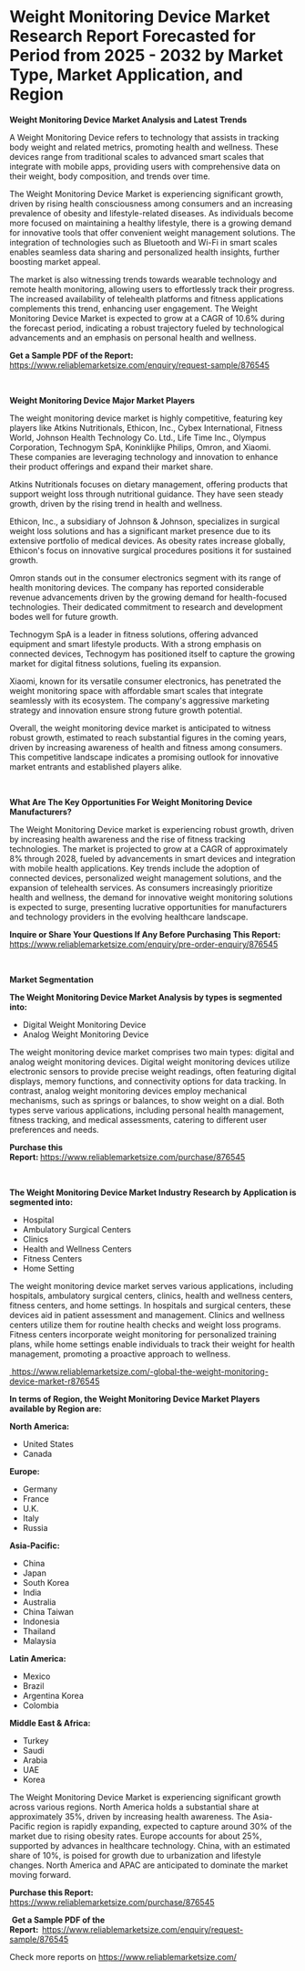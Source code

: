 <p><h1>Weight Monitoring Device Market Research Report Forecasted for Period from 2025 -  2032 by Market Type, Market Application, and Region</h1></p><p><strong>Weight Monitoring Device Market Analysis and Latest Trends</strong></p>
<p><p>A Weight Monitoring Device refers to technology that assists in tracking body weight and related metrics, promoting health and wellness. These devices range from traditional scales to advanced smart scales that integrate with mobile apps, providing users with comprehensive data on their weight, body composition, and trends over time. </p><p>The Weight Monitoring Device Market is experiencing significant growth, driven by rising health consciousness among consumers and an increasing prevalence of obesity and lifestyle-related diseases. As individuals become more focused on maintaining a healthy lifestyle, there is a growing demand for innovative tools that offer convenient weight management solutions. The integration of technologies such as Bluetooth and Wi-Fi in smart scales enables seamless data sharing and personalized health insights, further boosting market appeal.</p><p>The market is also witnessing trends towards wearable technology and remote health monitoring, allowing users to effortlessly track their progress. The increased availability of telehealth platforms and fitness applications complements this trend, enhancing user engagement. The Weight Monitoring Device Market is expected to grow at a CAGR of 10.6% during the forecast period, indicating a robust trajectory fueled by technological advancements and an emphasis on personal health and wellness.</p></p>
<p><strong>Get a Sample PDF of the Report:&nbsp;</strong> <a href="https://www.reliablemarketsize.com/enquiry/request-sample/876545?utm_campaign=2307&utm_medium=2&utm_source=Github&utm_content=ia&utm_term=21032025&utm_id=weight-monitoring-device">https://www.reliablemarketsize.com/enquiry/request-sample/876545</a></p>
<p>&nbsp;</p>
<p><strong>Weight Monitoring Device Major Market Players</strong></p>
<p><p>The weight monitoring device market is highly competitive, featuring key players like Atkins Nutritionals, Ethicon, Inc., Cybex International, Fitness World, Johnson Health Technology Co. Ltd., Life Time Inc., Olympus Corporation, Technogym SpA, Koninklijke Philips, Omron, and Xiaomi. These companies are leveraging technology and innovation to enhance their product offerings and expand their market share.</p><p>Atkins Nutritionals focuses on dietary management, offering products that support weight loss through nutritional guidance. They have seen steady growth, driven by the rising trend in health and wellness.</p><p>Ethicon, Inc., a subsidiary of Johnson & Johnson, specializes in surgical weight loss solutions and has a significant market presence due to its extensive portfolio of medical devices. As obesity rates increase globally, Ethicon's focus on innovative surgical procedures positions it for sustained growth.</p><p>Omron stands out in the consumer electronics segment with its range of health monitoring devices. The company has reported considerable revenue advancements driven by the growing demand for health-focused technologies. Their dedicated commitment to research and development bodes well for future growth.</p><p>Technogym SpA is a leader in fitness solutions, offering advanced equipment and smart lifestyle products. With a strong emphasis on connected devices, Technogym has positioned itself to capture the growing market for digital fitness solutions, fueling its expansion.</p><p>Xiaomi, known for its versatile consumer electronics, has penetrated the weight monitoring space with affordable smart scales that integrate seamlessly with its ecosystem. The company's aggressive marketing strategy and innovation ensure strong future growth potential.</p><p>Overall, the weight monitoring device market is anticipated to witness robust growth, estimated to reach substantial figures in the coming years, driven by increasing awareness of health and fitness among consumers. This competitive landscape indicates a promising outlook for innovative market entrants and established players alike.</p></p>
<p>&nbsp;</p>
<p><strong>What Are The Key Opportunities For Weight Monitoring Device Manufacturers?</strong></p>
<p><p>The Weight Monitoring Device market is experiencing robust growth, driven by increasing health awareness and the rise of fitness tracking technologies. The market is projected to grow at a CAGR of approximately 8% through 2028, fueled by advancements in smart devices and integration with mobile health applications. Key trends include the adoption of connected devices, personalized weight management solutions, and the expansion of telehealth services. As consumers increasingly prioritize health and wellness, the demand for innovative weight monitoring solutions is expected to surge, presenting lucrative opportunities for manufacturers and technology providers in the evolving healthcare landscape.</p></p>
<p><strong>Inquire or Share Your Questions If Any Before Purchasing This Report:</strong> <a href="https://www.reliablemarketsize.com/enquiry/pre-order-enquiry/876545?utm_campaign=2307&utm_medium=2&utm_source=Github&utm_content=ia&utm_term=21032025&utm_id=weight-monitoring-device">https://www.reliablemarketsize.com/enquiry/pre-order-enquiry/876545</a></p>
<p>&nbsp;</p>
<p><strong>Market Segmentation</strong></p>
<p><strong>The Weight Monitoring Device Market Analysis by types is segmented into:</strong></p>
<p><ul><li>Digital Weight Monitoring Device</li><li>Analog Weight Monitoring Device</li></ul></p>
<p><p>The weight monitoring device market comprises two main types: digital and analog weight monitoring devices. Digital weight monitoring devices utilize electronic sensors to provide precise weight readings, often featuring digital displays, memory functions, and connectivity options for data tracking. In contrast, analog weight monitoring devices employ mechanical mechanisms, such as springs or balances, to show weight on a dial. Both types serve various applications, including personal health management, fitness tracking, and medical assessments, catering to different user preferences and needs.</p></p>
<p><strong>Purchase this Report:&nbsp;</strong><a href="https://www.reliablemarketsize.com/purchase/876545?utm_campaign=2307&utm_medium=2&utm_source=Github&utm_content=ia&utm_term=21032025&utm_id=weight-monitoring-device">https://www.reliablemarketsize.com/purchase/876545</a></p>
<p>&nbsp;</p>
<p><strong>The Weight Monitoring Device Market Industry Research by Application is segmented into:</strong></p>
<p><ul><li>Hospital</li><li>Ambulatory Surgical Centers</li><li>Clinics</li><li>Health and Wellness Centers</li><li>Fitness Centers</li><li>Home Setting</li></ul></p>
<p><p>The weight monitoring device market serves various applications, including hospitals, ambulatory surgical centers, clinics, health and wellness centers, fitness centers, and home settings. In hospitals and surgical centers, these devices aid in patient assessment and management. Clinics and wellness centers utilize them for routine health checks and weight loss programs. Fitness centers incorporate weight monitoring for personalized training plans, while home settings enable individuals to track their weight for health management, promoting a proactive approach to wellness.</p></p>
<p><a href="https://www.reliablemarketsize.com/-global-the-weight-monitoring-device-market-r876545?utm_campaign=2307&utm_medium=2&utm_source=Github&utm_content=ia&utm_term=21032025&utm_id=weight-monitoring-device">&nbsp;https://www.reliablemarketsize.com/-global-the-weight-monitoring-device-market-r876545</a></p>
<p><strong>In terms of Region, the Weight Monitoring Device Market Players available by Region are:</strong></p>
<p>
    <p> <strong> North America: </strong>
        <ul>
            <li>United States</li>
            <li>Canada</li>
        </ul>
        </p> 
    <p> <strong> Europe: </strong>
        <ul>
            <li>Germany</li>
            <li>France</li>
            <li>U.K.</li>
            <li>Italy</li>
            <li>Russia</li>
        </ul>
        </p> 
    <p> <strong> Asia-Pacific: </strong>
        <ul>
            <li>China</li>
            <li>Japan</li>
            <li>South Korea</li>
            <li>India</li>
            <li>Australia</li>
            <li>China Taiwan</li>
            <li>Indonesia</li>
            <li>Thailand</li>
            <li>Malaysia</li>
        </ul>
        </p> 
    <p> <strong> Latin America: </strong>
        <ul>
            <li>Mexico</li>
            <li>Brazil</li>
            <li>Argentina Korea</li>
            <li>Colombia</li>
        </ul>
        </p> 
    <p> <strong> Middle East & Africa: </strong>
        <ul>
            <li>Turkey</li>
            <li>Saudi</li>
            <li>Arabia</li>
            <li>UAE</li>
            <li>Korea</li>
        </ul>
    </p>
    </p>
<p><p>The Weight Monitoring Device Market is experiencing significant growth across various regions. North America holds a substantial share at approximately 35%, driven by increasing health awareness. The Asia-Pacific region is rapidly expanding, expected to capture around 30% of the market due to rising obesity rates. Europe accounts for about 25%, supported by advances in healthcare technology. China, with an estimated share of 10%, is poised for growth due to urbanization and lifestyle changes. North America and APAC are anticipated to dominate the market moving forward.</p></p>
<p><strong>Purchase this Report: </strong><a href="https://www.reliablemarketsize.com/purchase/876545?utm_campaign=2307&utm_medium=2&utm_source=Github&utm_content=ia&utm_term=21032025&utm_id=weight-monitoring-device">https://www.reliablemarketsize.com/purchase/876545</a></p>
<p>&nbsp;<strong>Get a Sample PDF of the Report:&nbsp;&nbsp;</strong><a href="https://www.reliablemarketsize.com/enquiry/request-sample/876545?utm_campaign=2307&utm_medium=2&utm_source=Github&utm_content=ia&utm_term=21032025&utm_id=weight-monitoring-device">https://www.reliablemarketsize.com/enquiry/request-sample/876545</a></p>
<p><strong></strong></p>
<p>Check more reports on <a href="https://www.reliablemarketsize.com/?utm_campaign=2307&utm_medium=2&utm_source=Github&utm_content=ia&utm_term=21032025&utm_id=weight-monitoring-device">https://www.reliablemarketsize.com/</a></p>